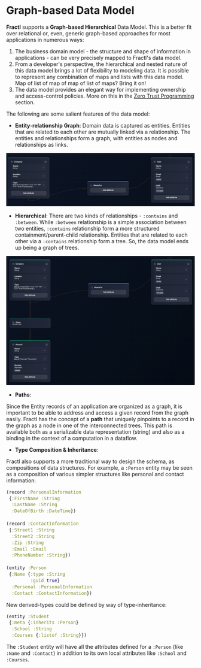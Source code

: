 # Graph-based Data Model

**Fractl** supports a **Graph-based Hierarchical** Data Model. This is a better fit over relational or, even, generic graph-based approaches for most applications in numerous ways:

1. The business domain model - the structure and shape of information in applications - can be very precisely mapped to Fractl's data model.
2. From a developer's perspective, the hierarchical and nested nature of this data model brings a lot of flexibility to modeling data. It is possible to represent any combination of maps and lists with this data model. Map of list of map of map of list of maps? Bring it on!
3. The data model provides an elegant way for implementing ownership and access-control policies. More on this in the [Zero Trust Programming](zero-trust-programming.md) section.

The following are some salient features of the data model:

* **Entity-relationship Graph**: Domain data is captured as entities. Entities that are related to each other are mutually linked via a relationship. The entities and relationships form a graph, with entities as nodes and relationships as links.

![Graph Data Model](img/entity-relationship.png "Entity-Relationship")

* **Hierarchical**: There are two kinds of relationships - `:contains` and `:between`. While `:between` relationship is a simple association between two entities, `:contains` relationship form a more structured containment/parent-child relationship. Entities that are related to each other via a `:contains` relationship form a tree. So, the data model ends up being a graph of trees.

![Hierarchical Graph Data Model](img/entity-relationship-contains.png "Entity-Relationship-contains")

* **Paths**:

Since the Entity records of an application are organized as a graph, it is important to be able to address and access a given record from the graph easily. Fractl has the concept of a **path** that uniquely pinpoints to a record in the graph as a node in one of the interconnected trees. This path is available both as a serializable data representation (string) and also as a binding in the context of a computation in a dataflow.

* **Type Composition & Inheritance**:

Fractl also supports a more traditional way to design the schema, as compositions of data structures.
For example, a `:Person` entity may be seen as a composition of various simpler structures like personal and
contact information:

```clojure
(record :PersonalInformation
 {:FirstName :String
  :LastName :String
  :DateOfBirth :DateTime})

(record :ContactInformation
 {:Street1 :String
  :Street2 :String
  :Zip :String
  :Email :Email
  :PhoneNumber :String})

(entity :Person
 {:Name {:type :String
         :guid true}
  :Personal :PersonalInformation
  :Contact :ContactInformation})
```

New derived-types could be defined by way of type-inheritance:

```clojure
(entity :Student
 {:meta {:inherits :Person}
  :School :String
  :Courses {:listof :String}})
```

The `:Student` entity will have all the attributes defined for a `:Person` (like `:Name` and `:Contact`)
in addition to its own local attributes like `:School` and `:Courses`.
